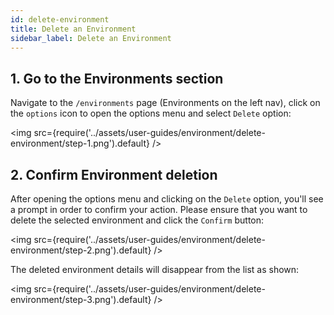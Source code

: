 ```yaml
---
id: delete-environment
title: Delete an Environment
sidebar_label: Delete an Environment
---
```


## 1. Go to the Environments section

Navigate to the `/environments` page (Environments on the left nav), click on the `options` icon to open the options menu and select `Delete` option:

<img src={require('../assets/user-guides/environment/delete-environment/step-1.png').default} />

## 2. Confirm Environment deletion

After opening the options menu and clicking on the `Delete` option, you'll see a prompt in order to confirm your action. Please ensure that you want to delete the selected environment and click the `Confirm` button:

<img src={require('../assets/user-guides/environment/delete-environment/step-2.png').default} />

The deleted environment details will disappear from the list as shown:

<img src={require('../assets/user-guides/environment/delete-environment/step-3.png').default} />
